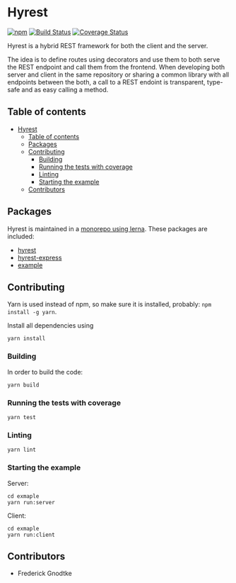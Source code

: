 # Hyrest

[![npm](https://img.shields.io/npm/v/hyrest.svg)](https://www.npmjs.com/package/hyrest)
[![Build Status](https://travis-ci.org/Prior99/hyrest.svg?branch=master)](https://travis-ci.org/Prior99/hyrest)
[![Coverage Status](https://coveralls.io/repos/github/Prior99/hyrest/badge.svg?branch=master)](https://coveralls.io/github/Prior99/hyrest?branch=master)

Hyrest is a hybrid REST framework for both the client and the server.

The idea is to define routes using decorators and use them to both serve the REST endpoint
and call them from the frontend. When developing both server and client in the same repository
or sharing a common library with all endpoints between the both, a call to a REST endoint
is transparent, type-safe and as easy calling a method.

## Table of contents

 * [Hyrest](#hyrest)
     * [Table of contents](#table-of-contents)
     * [Packages](#packages)
     * [Contributing](#contributing)
         * [Building](#building)
         * [Running the tests with coverage](#running-the-tests-with-coverage)
         * [Linting](#linting)
         * [Starting the example](#starting-the-example)
     * [Contributors](#contributors)

## Packages

Hyrest is maintained in a [monorepo using lerna](https://lernajs.io/). These packages are included:

 * [hyrest](packages/hyrest)
 * [hyrest-express](packages/hyrest-express)
 * [example](packages/example)

## Contributing

Yarn is used instead of npm, so make sure it is installed, probably: `npm install -g yarn`.

Install all dependencies using

```
yarn install
```

### Building

In order to build the code:

```
yarn build
```

### Running the tests with coverage

```
yarn test
```

### Linting

```
yarn lint
```

### Starting the example

Server:

```
cd exmaple
yarn run:server
```

Client:

```
cd exmaple
yarn run:client
```

## Contributors

 - Frederick Gnodtke
